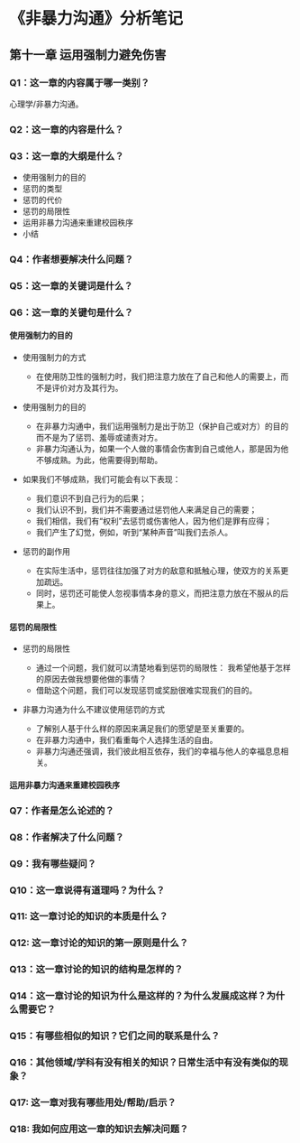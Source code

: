 # 《非暴力沟通》分析笔记

## 第十一章 运用强制力避免伤害

### Q1：这一章的内容属于哪一类别？

心理学/非暴力沟通。

### Q2：这一章的内容是什么？

### Q3：这一章的大纲是什么？

- 使用强制力的目的
- 惩罚的类型
- 惩罚的代价
- 惩罚的局限性
- 运用非暴力沟通来重建校园秩序
- 小结

### Q4：作者想要解决什么问题？

### Q5：这一章的关键词是什么？

### Q6：这一章的关键句是什么？

#### 使用强制力的目的

- 使用强制力的方式
  - 在使用防卫性的强制力时，我们把注意力放在了自己和他人的需要上，而不是评价对方及其行为。

- 使用强制力的目的
  - 在非暴力沟通中，我们运用强制力是出于防卫（保护自己或对方）的目的而不是为了惩罚、羞辱或谴责对方。
  - 非暴力沟通认为，如果一个人做的事情会伤害到自己或他人，那是因为他不够成熟。为此，他需要得到帮助。

- 如果我们不够成熟，我们可能会有以下表现：
  - 我们意识不到自己行为的后果；
  - 我们认识不到，我们并不需要通过惩罚他人来满足自己的需要；
  - 我们相信，我们有“权利”去惩罚或伤害他人，因为他们是罪有应得；
  - 我们产生了幻觉，例如，听到“某种声音”叫我们去杀人。

- 惩罚的副作用
  - 在实际生活中，惩罚往往加强了对方的敌意和抵触心理，使双方的关系更加疏远。
  - 同时，惩罚还可能使人忽视事情本身的意义，而把注意力放在不服从的后果上。

#### 惩罚的局限性

- 惩罚的局限性
  - 通过一个问题，我们就可以清楚地看到惩罚的局限性：
    我希望他基于怎样的原因去做我想要他做的事情？
  - 借助这个问题，我们可以发现惩罚或奖励很难实现我们的目的。

- 非暴力沟通为什么不建议使用惩罚的方式
  - 了解别人基于什么样的原因来满足我们的愿望是至关重要的。
  - 在非暴力沟通中，我们看重每个人选择生活的自由。
  - 非暴力沟通还强调，我们彼此相互依存，我们的幸福与他人的幸福息息相关。

#### 运用非暴力沟通来重建校园秩序

### Q7：作者是怎么论述的？

### Q8：作者解决了什么问题？

### Q9：我有哪些疑问？

### Q10：这一章说得有道理吗？为什么？

### Q11: 这一章讨论的知识的本质是什么？

### Q12: 这一章讨论的知识的第一原则是什么？

### Q13：这一章讨论的知识的结构是怎样的？

### Q14：这一章讨论的知识为什么是这样的？为什么发展成这样？为什么需要它？

### Q15：有哪些相似的知识？它们之间的联系是什么？

### Q16：其他领域/学科有没有相关的知识？日常生活中有没有类似的现象？

### Q17: 这一章对我有哪些用处/帮助/启示？

### Q18: 我如何应用这一章的知识去解决问题？
